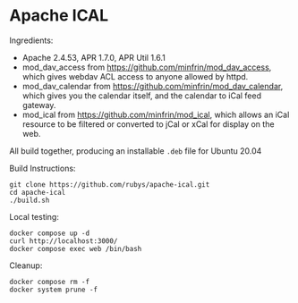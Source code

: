 # Apache ICAL

Ingredients:

- Apache 2.4.53, APR 1.7.0, APR Util 1.6.1
- mod_dav_access from https://github.com/minfrin/mod_dav_access, which gives webdav ACL access to anyone allowed by httpd.
- mod_dav_calendar from https://github.com/minfrin/mod_dav_calendar, which gives you the calendar itself, and the calendar to iCal feed gateway.
- mod_ical from https://github.com/minfrin/mod_ical, which allows an iCal resource to be filtered or converted to jCal or xCal for display on the web.

All build together, producing an installable `.deb` file for Ubuntu 20.04

Build Instructions:


```
git clone https://github.com/rubys/apache-ical.git
cd apache-ical
./build.sh
```

Local testing:

```
docker compose up -d
curl http://localhost:3000/
docker compose exec web /bin/bash
```

Cleanup:

```
docker compose rm -f
docker system prune -f
```

